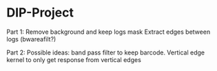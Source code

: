 # DIP-Project

Part 1: Remove background and keep logs mask
        Extract edges between logs (bwareafilt?)
        

Part 2: Possible ideas: band pass filter to keep barcode. 
        Vertical edge kernel to only get response from vertical edges